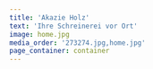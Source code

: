 ```yaml
---
title: 'Akazie Holz'
text: 'Ihre Schreinerei vor Ort'
image: home.jpg
media_order: '273274.jpg,home.jpg'
page_container: container
---
```


